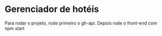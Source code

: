 # Gerenciador de hotéis

Para rodar o projeto, rode primeiro o gh-api.
Depois rode o front-end com npm start
